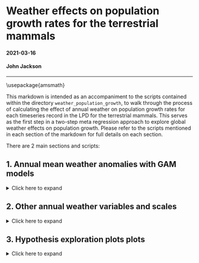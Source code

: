 # Weather effects on population growth rates for the terrestrial mammals

#### 2021-03-16
#### John Jackson

---

\usepackage{amsmath}

This markdown is intended as an accompaniment to the scripts contained within the directory `weather_population_growth`, to walk through the process of calculating the effect of annual weather on population growth rates for each timeseries record in the LPD for the terrestrial mammals. This serves as the first step in a two-step meta regression approach to explore global weather effects on population growth. Please refer to the scripts mentioned in each section of the markdown for full details on each section.

There are 2 main sections and scripts:

## 1. Annual mean weather anomalies with GAM models
<details>
  <summary>Click here to expand</summary>

### `GAM_weather_pop_growth_meananomaly.R`

First, we will walk through the process for calculating weather effects using the mean annual weather anomaly for a 5km buffer radius around the study site to demonstrate the process before expanding this out to look across different radius sizes, for different weather variables, and using different methods (with different levels of naivity) for estimated weather effects. Our main models here are GAMs, which have a low basis-dimension smoothing term for year and an explicit ARMA autoregressive error structure (AR 1) to account for temporal autocorrelation. 

We need to join the annual CHELSA anomaly data with our population growth data first:

```
##__________________________________________________________________________________________________
#### 1. Load data ####

# mammal data
load("../rawdata/mammal.RData")
glimpse(mammal)

# annual weather anomaly - focus on just the mean anomaly in this script at a 5km range
mam_chelsa_annual <- readRDS("data/mam_chelsa_annual.RDS") %>% 
  filter(scale == "scale_5km") %>% 
  dplyr::select(ID,year, weather_scale = scale, mean_temp_anomaly, mean_precip_anomaly)
glimpse(mam_chelsa_annual)

# Species names to merge
load("../rawdata/GBIF_species_names_mamUPDATE.RData", verbose = TRUE)

##__________________________________________________________________________________________________
#### 2. Joining data ####

# linking to weather data and species names 
mammal_weather <- mammal %>% 
  left_join(., y = mam_chelsa_annual, by = c("ID", "year")) %>% 
  left_join(., y = dplyr::select(lpd_gbif, Binomial, gbif_species = gbif.species.tree),
            by = "Binomial") %>% 
  mutate(year_s = as.numeric(scale(year)))
```

### Calculating weather effects on population growth rate

Now, we want to look at this hypothesis explictly using the timeseries data from each study, whilst accounting forany temporal trends in the data, and also temporal autocorrelation. We estimate weather effects on population growth rate for each record using generalised additive models (GAMs) from package `mgcv`. Here, the population growth rate $\lambda$ at time $t$ is given by

<img src="../plots/weather_pop_growth/model_equation.png" width="500" />

where $\beta^{0}$ is the intercept, $W$ gives the weather variable at time $t$ with weather coefficient $\omega$, and $f(y_t)$ is smoothing term for the year ($y$) at time $t$. The smoothing term was fit with a thin plate regression spline with a basis dimension of 5, and an explicit ARMA autoregressive correlation structure of order one specified in the `nlme` package. This smoothing term serves two purposes: first, it accounts for trends in abundance through time, and second it specifically incorporates temporal autocorrelation. Thus, these models estimate the effect of weather whilst accounting for abundance trends and temporal autocorrelation respectively. GAMs were also fit using restricted maximum likelihood (REML). In this script, the weather variable is the annual mean temperature and precipitation anomaly at a 5km buffer radius. We estimated the GAM models and extracted the beta coefficients as follows:

```
pgr_weather_gam <- mammal_weather %>% 
  group_by(ID_block) %>% 
  group_modify(~{
    
    # Temperature
    mod_temp = gamm(pop_growth_rate ~ s(year, bs = "tp", k = 5) + mean_temp_anomaly,
                    data = ., family = gaussian,
                    correlation = corARMA(form = ~ year, p = 1),
                    method = "REML")
    coef_tempmod = coef(mod_temp$gam)
    
    # Precipitation + dealing with NA values
    if(length(which(is.na(.$mean_precip_anomaly) == T)) == 0){
      mod_precip = gamm(pop_growth_rate ~ s(year, bs = "tp", k = 5) + mean_precip_anomaly,
                        data = ., family = gaussian,
                        correlation = corARMA(form = ~ year, p = 1),
                        method = "REML")
      coef_precipmod = coef(mod_precip$gam)}
    else{coef_precipmod = rep(NA,15)}     # Arbitrary long NA vector
    
    tibble(.[1,],
           coef_temp = unname(coef_tempmod[2]),
           coef_precip = unname(coef_precipmod[2]),
           n_obs = nrow(.))
  }) 
```

Now we have model coefficients for each of the 494 10> year records for the terrestrial mammals. We can now look at comparative patterns in these coefficients. First, the overall density distributions of the coefficients across the records. Here you can see ridge density plots for each of the coefficient, with coefficients between -1 and 1 shown here. **It is important to note that coefficients can be much larger, and this restriction is to better display the density distribution**.

<img src="../plots/weather_pop_growth/overall_coefficients_mnanom_5km_GAM.jpeg" width="700" />

We can see that there doesn't seem to be a consistent pattern of weather effects on population growth rates for either precipitation or temperature.  

</details>

## 2. Other annual weather variables and scales
<details>
  <summary>Click here to expand</summary>

### `annual_weather_variables.R`

Now we want to repeat the same GAM modelling framework but expand to calculate coefficients for all of our annual weather variables and spatial scales. We begin in very much the same way, but don't exclude any of the spatial scales or weather variables.

```
##__________________________________________________________________________________________________
#### 1. Load data ####

# mammal data
load("../rawdata/mammal.RData")
glimpse(mammal)

# annual weather anomaly - focus on just the mean anomaly in this script at a 5km range
mam_chelsa_annual <- readRDS("data/mam_chelsa_annual.RDS") %>% 
  dplyr::select(-c(4:6))
glimpse(mam_chelsa_annual)

##__________________________________________________________________________________________________
#### 2. Joining data ####

mammal_weather <- mammal %>% 
  left_join(., y = mam_chelsa_annual, by = c("ID", "year"))

```

To estimate weather effects for each record, we iterate through weather variables and spatial scales for each, fit a linear model that also incorporates density dependence and trend effects (as above), and extract the weather effects. 

```
##__________________________________________________________________________________________________
#### 3. Linear models for each variable and scale for each record ####

# 3a. set up iteration data
# Ignoring number of odd days vars for now - they follow a zero inflated pattern
iter_dat <- expand_grid(ID_block = unique(mammal_weather$ID_block),
                               scale = unique(mammal_weather$scale),
                               weather_var = colnames(mammal_weather)[24:39])

# 3b. weather coefficients for each variable
pgr_weather_res <- bind_rows(lapply(X = 1:nrow(iter_dat), function(x){
  
  crow = iter_dat[x,]
  
  # current data
  cdat = mammal_weather %>% 
    filter(ID_block == crow$ID_block, scale == crow$scale) %>% 
    dplyr::select(ID_block, year, ln_abundance,
                  weather_val = crow$weather_var,
                  pop_growth_rate)
  
  # record info
  rec_info = mammal_weather %>% 
    filter(ID_block == crow$ID_block, scale == crow$scale) %>% 
    dplyr::select(2:17) %>% 
    slice(1)
  
  # model
  if(length(which(is.na(cdat$weather_val) == T)) > 0){modcoef = rep(NA,4)}
  else{mod_weather = lm(pop_growth_rate ~ weather_val + ln_abundance + year, data = cdat)
       modcoef = coefficients(mod_weather)}
  
  # returning data
  cat('\r',"Your Job is",round((x/nrow(iter_dat))*100, 0),"% Complete       ")
  return(tibble(crow, coef_weather = modcoef[2], 
                coef_abun = modcoef[3], coef_trend = modcoef[4],
                rec_info))
}))
  
# 3c. Adding in weather variable labels
pgr_weather_res <- pgr_weather_res %>% 
  mutate(weather_var_lab = stringr::str_to_sentence(gsub("_", " ", weather_var))) %>% 
  mutate(weather_var_lab = gsub("emp", "emperature", weather_var_lab),
         weather_var_lab = gsub("recip", "recipitation", weather_var_lab))
```

This gives us weather coefficients for each variable and scale of our 502 records. Assuming first that all spatial scales are ~identical in their effect size, here we plot the density of the weather coefficient for each of the weather variables. This shows that coefficients of weather effects are largely very small across records. However, there are some cases with large weather coefficients and some distributions that suggest there may be patterns.

<img src="../plots/weather_pop_growth/coef_weather_vars.jpeg" width="600" />

We can also have a look at how the weather coefficients we obtained are different based on the buffer radius or spatial scale that was chosen. Below we can see a pairs.panel plot that displays the correlations in all weather coefficients between the scales. You can see that they are virtually identical.

<img src="../plots/weather_pop_growth/scale_weather_coef.jpeg" width="600" />

Finally, we want to look at whether the abundance and trend coefficients calculated when each weather variable was in the model are consistent across the weather variables. Here we have a correlation matrix for the abundance (left) and trend (right) coefficients for all 16 weather variables. You can see that they are very highly correlated across weather variables.

<img src="../plots/weather_pop_growth/abundance_trend_cormat.jpeg" width="1000" />

</details>


## 3. Hypothesis exploration plots plots
<details>
  <summary>Click here to expand</summary>
  
With weather effect for each record, we can start to explore the hypotheses of the study by looking at these coefficients across different taxanomic groups, ecological biomes, latitudes, and with respect to life-history variables.

### Spatial variables

Here we look at the distribution of the weather coefficients with respect to the biome and the latitude, both of which are often important in macro-ecological patterns. We would predict that generally, as the climate is more stable in tropical regions, the magnitude population responses to weather at low latitudes and tropical biomes is lower, with more extreme population changes in regions where weather is more changeable. However, exactly because the climate is more stable, we may also expect the opposite.

<img src="../plots/weather_pop_growth/coef_biome_mnanom_5km.jpeg" width="700" />
<img src="../plots/weather_pop_growth/coef_lat_mnanom_5km.jpeg" width="700" />

It does certainly look like there are some biomes with more extreme population responses to the weather. Furthermore there seems to be  wider spread of population responses at the most extreme latitudes.

### Evolutionary history

We also could predict that different taxonomic groups, and shared evolutionary history may be responsible for an organisms response to the weather, due to shared adaptation to changes in the environment. Here you have the coefficients distributions for each order of mammals in the study.

<img src="../plots/weather_pop_growth/coef_order_mnanom_5km.jpeg" width="700" />

We can also look at how these weather coefficients are distributed around the phylogenetic tree for the mammals. Do we see covariance in population responses to weather between closely related species?

<img src="../plots/weather_pop_growth/mam_temp_tree.jpeg" width="800" />
<img src="../plots/weather_pop_growth/mam_precip_tree.jpeg" width="800" />

It seems in the case of temperature that there may be some cases where there is some covariance between the population responses of closes related taxa (particularly in the top left with the rodents). However, generally these patterns are hard to decipher.

### Life-history

We also may expect that demographic traits, and traits related to an organisms mode of life, their life-history, has a part to play in the response to changes in the weather. We can look at the temperature and precipitation coefficients with respect to our three key life-history variables maximum longevity, litter size and adult body mass.

<img src="../plots/weather_pop_growth/life_history_weathercoef.jpeg" width="800" />

Again it is hard to say anything clear from this, but there may be some patterns worth exploring.

These coefficients or effects sizes form the basis of our meta-regression approach across taxa, where we will explore these coefficient patterns in detail.

</details>
